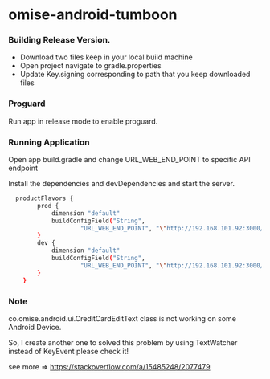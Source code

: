 # omise-android-tumboon

### Building Release Version.

  - Download two files keep in your local build machine
  - Open project navigate to gradle.properties
  - Update Key.signing corresponding to path that you keep downloaded files

### Proguard

Run app in release mode to enable proguard.

### Running Application

Open app build.gradle and change URL_WEB_END_POINT to specific API endpoint

Install the dependencies and devDependencies and start the server.

```sh
  productFlavors {
        prod {
            dimension "default"
            buildConfigField("String",
                    "URL_WEB_END_POINT", "\"http://192.168.101.92:3000/\"")
        }
        dev {
            dimension "default"
            buildConfigField("String",
                    "URL_WEB_END_POINT", "\"http://192.168.101.92:3000/\"")
        }
    }
```


### Note 
co.omise.android.ui.CreditCardEditText 
class is not working on some Android Device.

So, I create another one to solved this problem by using TextWatcher
instead of KeyEvent please check it!

see more => https://stackoverflow.com/a/15485248/2077479

